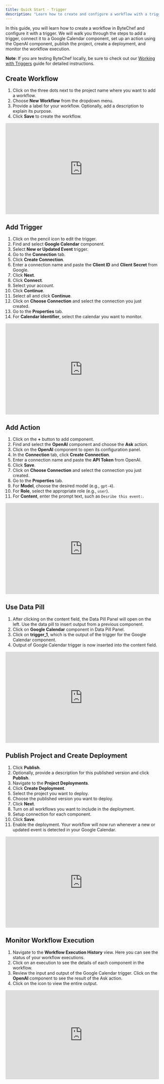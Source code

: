 ```yaml
---
title: Quick Start - Trigger
description: "Learn how to create and configure a workflow with a trigger in ByteChef"
---
```


In this guide, you will learn how to create a workflow in ByteChef and configure it with a trigger. We will walk you
through the steps to add a trigger, connect it to a Google Calendar component, set up an action using the OpenAI
component, publish the project, create a deployment, and monitor the workflow execution.

**Note**: If you are testing ByteChef locally, be sure to check out our [Working with Triggers](../../../developer-guide/testing-triggers/triggers) guide for detailed instructions.

## Create Workflow

1. Click on the three dots next to the project name where you want to add a workflow.
2. Choose **New Workflow** from the dropdown menu.
3. Provide a label for your workflow. Optionally, add a description to explain its purpose.
4. Click **Save** to create the workflow.

<div style="position:relative;height:0;width:100%;overflow:hidden;z-index:99999;box-sizing:border-box;padding-bottom:calc(53.02672956% + 32px)">
<iframe src="https://www.guidejar.com/embed/c6eZEJIZYA1aoWesXI7v?type=1&controls=on" width="100%" height="100%" style="height:100%;position:absolute;inset:0" allowfullscreen frameborder="0"></iframe>
</div>

## Add Trigger

1. Click on the pencil icon to edit the trigger.
2. Find and select **Google Calendar** component.
3. Select **New or Updated Event** trigger.
4. Go to the **Connection** tab.
5. Click **Create Connection**.
6. Enter a connection name and paste the **Client ID** and **Client Secret** from Google.
7. Click **Next**.
8. Click **Connect**.
9. Select your account.
10. Click **Continue**.
11. Select all and click **Continue**.
12. Click on **Choose Connection** and select the connection you just created.
13. Go to the **Properties** tab.
14. For **Calendar Identifier**, select the calendar you want to monitor.

<div style="position:relative;height:0;width:100%;overflow:hidden;z-index:99999;box-sizing:border-box;padding-bottom:calc(53.02672956% + 32px)">
<iframe src="https://www.guidejar.com/embed/7hcdEZScz1LPEMFqtbiJ?type=1&controls=on" width="100%" height="100%" style="height:100%;position:absolute;inset:0" allowfullscreen frameborder="0"></iframe>
</div>

## Add Action

1. Click on the **+** button to add component.
2. Find and select the **OpenAI** component and choose the **Ask** action.
3. Click on the **OpenAI** component to open its configuration panel.
4. In the **Connection** tab, click **Create Connection**.
5. Enter a connection name and paste the **API Token** from OpenAI.
6. Click **Save**.
7. Click on **Choose Connection** and select the connection you just created.
8. Go to the **Properties** tab.
9. For **Model**, choose the desired model (e.g., `gpt-4`).
10. For **Role**, select the appropriate role (e.g., `user`).
11. For **Content**, enter the prompt text, such as `Desribe this event:`.

<div style="position:relative;height:0;width:100%;overflow:hidden;z-index:99999;box-sizing:border-box;padding-bottom:calc(53.02672956% + 32px)">
<iframe src="https://www.guidejar.com/embed/DJY0kLqoCFX1cci6molN?type=1&controls=on" width="100%" height="100%" style="height:100%;position:absolute;inset:0" allowfullscreen frameborder="0"></iframe>
</div>

## Use Data Pill

1. After clicking on the content field, the Data Pill Panel will open on the left. Use the data pill to insert output
   from a previous component.
2. Click on **Google Calendar** component in Data Pill Panel.
3. Click on **trigger_1**, which is the output of the trigger for the Google Calendar component.
4. Output of Google Calendar trigger is now inserted into the content field.

<div style="position:relative;height:0;width:100%;overflow:hidden;z-index:99999;box-sizing:border-box;padding-bottom:calc(53.02672956% + 32px)">
<iframe src="https://www.guidejar.com/embed/OouHIYrdrN4TIUSyyhGw?type=1&controls=on" width="100%" height="100%" style="height:100%;position:absolute;inset:0" allowfullscreen frameborder="0"></iframe>
</div>

## Publish Project and Create Deployment

1. Click **Publish**.
2. Optionally, provide a description for this published version and click **Publish**.
3. Navigate to the **Project Deployments**.
4. Click **Create Deployment**.
5. Select the project you want to deploy.
6. Choose the published version you want to deploy.
7. Click **Next**.
8. Turn on all workflows you want to include in the deployment.
9. Setup connection for each component.
10. Click **Save**.
11. Enable the deployment. Your workflow will now run whenever a new or updated event is detected in your Google
    Calendar.

<div style="position:relative;height:0;width:100%;overflow:hidden;z-index:99999;box-sizing:border-box;padding-bottom:calc(53.02672956% + 32px)">
<iframe src="https://www.guidejar.com/embed/ua8BPgHqcndU62z7A4QV?type=1&controls=on" width="100%" height="100%" style="height:100%;position:absolute;inset:0" allowfullscreen frameborder="0"></iframe>
</div>

## Monitor Workflow Execution

1. Navigate to the **Workflow Execution History** view. Here you can see the status of your workflow executions.
2. Click on an execution to see the details of each component in the workflow.
3. Review the input and output of the Google Calendar trigger. Click on the **OpenAI** component to see the result of
   the Ask action.
4. Click on the icon to view the entire output.

<div style="position:relative;height:0;width:100%;overflow:hidden;z-index:99999;box-sizing:border-box;padding-bottom:calc(51.63511188% + 32px)">
<iframe src="https://www.guidejar.com/embed/HUIB9dVjnNfEYp0DH60i?type=1&controls=on" width="100%" height="100%" style="height:100%;position:absolute;inset:0" allowfullscreen frameborder="0"></iframe>
</div>
